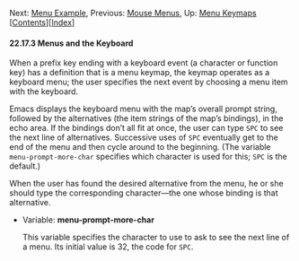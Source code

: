 <!-- This is the GNU Emacs Lisp Reference Manual
corresponding to Emacs version 27.2.

Copyright (C) 1990-1996, 1998-2021 Free Software Foundation,
Inc.

Permission is granted to copy, distribute and/or modify this document
under the terms of the GNU Free Documentation License, Version 1.3 or
any later version published by the Free Software Foundation; with the
Invariant Sections being "GNU General Public License," with the
Front-Cover Texts being "A GNU Manual," and with the Back-Cover
Texts as in (a) below.  A copy of the license is included in the
section entitled "GNU Free Documentation License."

(a) The FSF's Back-Cover Text is: "You have the freedom to copy and
modify this GNU manual.  Buying copies from the FSF supports it in
developing GNU and promoting software freedom." -->

<!-- Created by GNU Texinfo 6.7, http://www.gnu.org/software/texinfo/ -->

Next: [Menu Example](Menu-Example.html), Previous: [Mouse Menus](Mouse-Menus.html), Up: [Menu Keymaps](Menu-Keymaps.html)   \[[Contents](index.html#SEC_Contents "Table of contents")]\[[Index](Index.html "Index")]

#### 22.17.3 Menus and the Keyboard

When a prefix key ending with a keyboard event (a character or function key) has a definition that is a menu keymap, the keymap operates as a keyboard menu; the user specifies the next event by choosing a menu item with the keyboard.

Emacs displays the keyboard menu with the map’s overall prompt string, followed by the alternatives (the item strings of the map’s bindings), in the echo area. If the bindings don’t all fit at once, the user can type `SPC` to see the next line of alternatives. Successive uses of `SPC` eventually get to the end of the menu and then cycle around to the beginning. (The variable `menu-prompt-more-char` specifies which character is used for this; `SPC` is the default.)

When the user has found the desired alternative from the menu, he or she should type the corresponding character—the one whose binding is that alternative.

*   Variable: **menu-prompt-more-char**

    This variable specifies the character to use to ask to see the next line of a menu. Its initial value is 32, the code for `SPC`.
